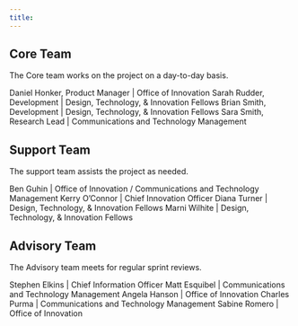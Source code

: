 ```yaml
---
title:
---
```


## Core Team

The Core team works on the project on a day-to-day basis.

Daniel Honker, Product Manager | Office of Innovation
Sarah Rudder, Development | Design, Technology, & Innovation Fellows
Brian Smith, Development | Design, Technology, & Innovation Fellows
Sara Smith, Research Lead | Communications and Technology Management

## Support Team

The support team assists the project as needed.

Ben Guhin | Office of Innovation / Communications and Technology Management
Kerry O’Connor | Chief Innovation Officer
Diana Turner | Design, Technology, & Innovation Fellows
Marni Wilhite | Design, Technology, & Innovation Fellows

## Advisory Team

The Advisory team meets for regular sprint reviews.

Stephen Elkins | Chief Information Officer
Matt Esquibel | Communications and Technology Management
Angela Hanson | Office of Innovation
Charles Purma | Communications and Technology Management
Sabine Romero | Office of Innovation
